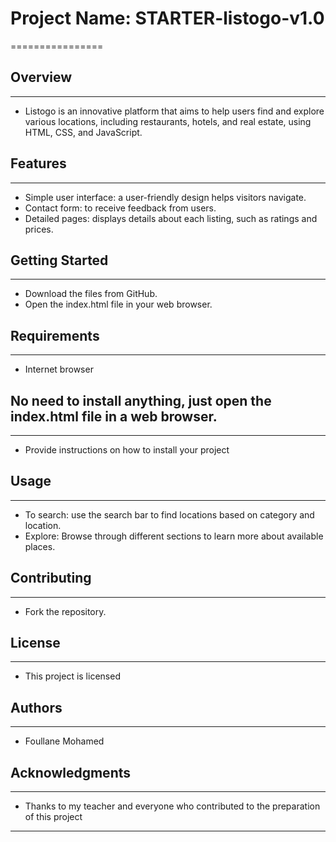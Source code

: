 # Project Name: STARTER-listogo-v1.0

================

## Overview
------------

* Listogo is an innovative platform that aims to help users find and explore various locations, including restaurants, hotels, and real estate, using HTML, CSS, and JavaScript.

## Features
------------

* Simple user interface: a user-friendly design helps visitors navigate.
* Contact form: to receive feedback from users.
* Detailed pages: displays details about each listing, such as ratings and prices.

## Getting Started
-----------------

* Download the files from GitHub.
* Open the index.html file in your web browser.

## Requirements
-------------

* Internet browser

## No need to install anything, just open the index.html file in a web browser.
------------

* Provide instructions on how to install your project

## Usage
-----

* To search: use the search bar to find locations based on category and location.
* Explore: Browse through different sections to learn more about available places.

## Contributing
------------

* Fork the repository.

## License
-------

* This project is licensed

## Authors
-------

* Foullane Mohamed

## Acknowledgments
--------------

* Thanks to my teacher and everyone who contributed to the preparation of this project

-----------------------
